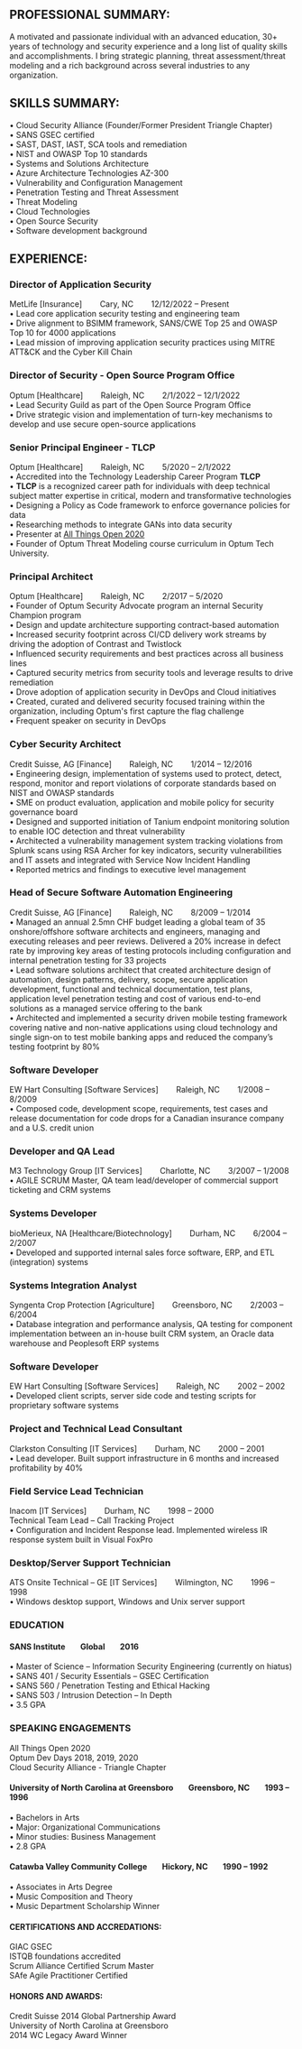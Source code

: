 ## PROFESSIONAL SUMMARY: 
A motivated and passionate individual with an advanced education, 30+ years of technology and security experience and a long list of quality skills and accomplishments. I bring strategic planning, threat assessment/threat modeling and a rich background across several industries to any organization. 

## SKILLS SUMMARY: 
 
•	Cloud Security Alliance (Founder/Former President Triangle Chapter)  
•	SANS GSEC certified  
•	SAST, DAST, IAST, SCA tools and remediation  
•	NIST and OWASP Top 10 standards  
•	Systems and Solutions Architecture  
•	Azure Architecture Technologies AZ-300  
•	Vulnerability and Configuration Management  
•	Penetration Testing and Threat Assessment  
•	Threat Modeling  
•	Cloud Technologies  
•	Open Source Security  
•	Software development background

 
## EXPERIENCE:  
### Director of Application Security  
MetLife  [Insurance]&nbsp;&nbsp;&nbsp;&nbsp;&nbsp;&nbsp;&nbsp;&nbsp;Cary, NC&nbsp;&nbsp;&nbsp;&nbsp;&nbsp;&nbsp;&nbsp;&nbsp;12/12/2022 – Present     
•	Lead core application security testing and engineering team  
•	Drive alignment to BSIMM framework, SANS/CWE Top 25 and OWASP Top 10 for 4000 applications  
•	Lead mission of improving application security practices using MITRE ATT&CK and the Cyber Kill Chain  

### Director of Security - Open Source Program Office  
Optum	[Healthcare]&nbsp;&nbsp;&nbsp;&nbsp;&nbsp;&nbsp;&nbsp;&nbsp;Raleigh, NC&nbsp;&nbsp;&nbsp;&nbsp;&nbsp;&nbsp;&nbsp;&nbsp;2/1/2022 – 12/1/2022     
•	Lead Security Guild as part of the Open Source Program Office  
•	Drive strategic vision and implementation of turn-key mechanisms to develop and use secure open-source applications  


### Senior Principal Engineer - TLCP  
Optum	[Healthcare]&nbsp;&nbsp;&nbsp;&nbsp;&nbsp;&nbsp;&nbsp;&nbsp;Raleigh, NC&nbsp;&nbsp;&nbsp;&nbsp;&nbsp;&nbsp;&nbsp;&nbsp;5/2020 – 2/1/2022      
•	Accredited into the Technology Leadership Career Program **TLCP**  
• **TLCP** is a recognized career path for individuals with deep technical subject matter expertise in critical, modern and transformative technologies  
• Designing a Policy as Code framework to enforce governance policies for data  
• Researching methods to integrate GANs into data security  
• Presenter at [All Things Open 2020](https://www.youtube.com/watch?v=K6gSDFFNJXg)  
•	Founder of Optum Threat Modeling course curriculum in Optum Tech University.  


### Principal Architect  			
Optum	[Healthcare]&nbsp;&nbsp;&nbsp;&nbsp;&nbsp;&nbsp;&nbsp;&nbsp;Raleigh, NC&nbsp;&nbsp;&nbsp;&nbsp;&nbsp;&nbsp;&nbsp;&nbsp;2/2017 – 5/2020  
•	Founder of Optum Security Advocate program an internal Security Champion program   
•	Design and update architecture supporting contract-based automation  
•	Increased security footprint across CI/CD delivery work streams by driving the adoption of Contrast and Twistlock   
•	Influenced security requirements and best practices across all business lines  
•	Captured security metrics from security tools and leverage results to drive remediation  
•	Drove adoption of application security in DevOps and Cloud initiatives  
•	Created, curated and delivered security focused training within the organization, including Optum's first capture the flag challenge    
•	Frequent speaker on security in DevOps  

### Cyber Security Architect  
Credit Suisse, AG [Finance]&nbsp;&nbsp;&nbsp;&nbsp;&nbsp;&nbsp;&nbsp;&nbsp;Raleigh, NC&nbsp;&nbsp;&nbsp;&nbsp;&nbsp;&nbsp;&nbsp;&nbsp;1/2014 – 12/2016  
•	Engineering design, implementation of systems used to protect, detect, respond, monitor and report violations of corporate standards based on NIST and OWASP standards  
•	SME on product evaluation, application and mobile policy for security governance board   
•	Designed and supported initiation of Tanium endpoint monitoring solution to enable IOC detection and threat vulnerability  
•	Architected a vulnerability management system tracking violations from Splunk scans using RSA Archer for key indicators, security vulnerabilities and IT assets and integrated with Service Now Incident Handling  
•	Reported metrics and findings to executive level management  

### Head of Secure Software Automation Engineering  
Credit Suisse, AG  [Finance]&nbsp;&nbsp;&nbsp;&nbsp;&nbsp;&nbsp;&nbsp;&nbsp;Raleigh, NC&nbsp;&nbsp;&nbsp;&nbsp;&nbsp;&nbsp;&nbsp;&nbsp;8/2009 – 1/2014  
•	Managed an annual 2.5mn CHF budget leading a global team of 35 onshore/offshore software architects and engineers, managing and executing releases and peer reviews. Delivered a 20% increase in defect rate by improving key areas of testing protocols including configuration and internal penetration testing for 33 projects   
•	Lead software solutions architect that created architecture design of automation, design patterns, delivery, scope, secure application development, functional and technical documentation, test plans, application level penetration testing and cost of various end-to-end solutions as a managed service offering to the bank   
•	Architected and implemented a security driven mobile testing framework covering native and non-native applications using cloud technology and single sign-on to test mobile banking apps and reduced the company’s testing footprint by 80%   

### Software Developer  
EW Hart Consulting   [Software Services]&nbsp;&nbsp;&nbsp;&nbsp;&nbsp;&nbsp;&nbsp;&nbsp;Raleigh, NC&nbsp;&nbsp;&nbsp;&nbsp;&nbsp;&nbsp;&nbsp;&nbsp;1/2008 – 8/2009  
•	Composed code, development scope, requirements, test cases and release documentation for code drops for a Canadian insurance company and a U.S. credit union  

### Developer and QA Lead  
M3 Technology Group  [IT Services]&nbsp;&nbsp;&nbsp;&nbsp;&nbsp;&nbsp;&nbsp;&nbsp;Charlotte, NC&nbsp;&nbsp;&nbsp;&nbsp;&nbsp;&nbsp;&nbsp;&nbsp;3/2007 – 1/2008    
•	AGILE SCRUM Master, QA team lead/developer of commercial support ticketing and CRM systems    

### Systems Developer  
bioMerieux, NA   [Healthcare/Biotechnology]&nbsp;&nbsp;&nbsp;&nbsp;&nbsp;&nbsp;&nbsp;&nbsp;Durham, NC&nbsp;&nbsp;&nbsp;&nbsp;&nbsp;&nbsp;&nbsp;&nbsp;6/2004 – 2/2007    
•	Developed and supported internal sales force software, ERP, and ETL (integration) systems     

### Systems Integration Analyst  
Syngenta Crop Protection   [Agriculture]&nbsp;&nbsp;&nbsp;&nbsp;&nbsp;&nbsp;&nbsp;&nbsp;Greensboro, NC&nbsp;&nbsp;&nbsp;&nbsp;&nbsp;&nbsp;&nbsp;&nbsp;2/2003 – 6/2004  
•	Database integration and performance analysis, QA testing for component implementation between an in-house built CRM system, an Oracle data warehouse and Peoplesoft ERP systems    

### Software Developer  
EW Hart Consulting    [Software Services]&nbsp;&nbsp;&nbsp;&nbsp;&nbsp;&nbsp;&nbsp;&nbsp;Raleigh, NC&nbsp;&nbsp;&nbsp;&nbsp;&nbsp;&nbsp;&nbsp;&nbsp;2002 – 2002  
•	Developed client scripts, server side code and testing scripts for proprietary software systems   

### Project and Technical Lead Consultant    
Clarkston Consulting   [IT Services]&nbsp;&nbsp;&nbsp;&nbsp;&nbsp;&nbsp;&nbsp;&nbsp;Durham, NC&nbsp;&nbsp;&nbsp;&nbsp;&nbsp;&nbsp;&nbsp;&nbsp;2000 – 2001  
•	Lead developer. Built support infrastructure in 6 months and increased profitability by 40%   

### Field Service Lead Technician   
Inacom   [IT Services]&nbsp;&nbsp;&nbsp;&nbsp;&nbsp;&nbsp;&nbsp;&nbsp;Durham, NC&nbsp;&nbsp;&nbsp;&nbsp;&nbsp;&nbsp;&nbsp;&nbsp;1998 – 2000  
Technical Team Lead – Call Tracking Project  
•	Configuration and Incident Response lead. Implemented wireless IR response system built in Visual FoxPro  

### Desktop/Server Support Technician   
ATS Onsite Technical – GE  [IT Services]&nbsp;&nbsp;&nbsp;&nbsp;&nbsp;&nbsp;&nbsp;&nbsp;Wilmington, NC&nbsp;&nbsp;&nbsp;&nbsp;&nbsp;&nbsp;&nbsp;&nbsp;1996 – 1998    
•	Windows desktop support, Windows and Unix server support   

### EDUCATION
#### SANS Institute&nbsp;&nbsp;&nbsp;&nbsp;&nbsp;&nbsp;&nbsp;&nbsp;Global&nbsp;&nbsp;&nbsp;&nbsp;&nbsp;&nbsp;&nbsp;&nbsp;2016
•	Master of Science – Information Security Engineering (currently on hiatus)  
•	SANS 401 / Security Essentials – GSEC Certification  
•	SANS 560 / Penetration Testing and Ethical Hacking  
•	SANS 503 / Intrusion Detection – In Depth  
•	3.5 GPA  

### SPEAKING ENGAGEMENTS  
All Things Open 2020  
Optum Dev Days 2018, 2019, 2020  
Cloud Security Alliance - Triangle Chapter  


#### University of North Carolina at Greensboro&nbsp;&nbsp;&nbsp;&nbsp;&nbsp;&nbsp;&nbsp;&nbsp;Greensboro, NC&nbsp;&nbsp;&nbsp;&nbsp;&nbsp;&nbsp;&nbsp;&nbsp;1993 – 1996  
•	Bachelors in Arts  
•	Major: Organizational Communications  
•	Minor studies: Business Management  
•	2.8 GPA  

#### Catawba Valley Community College&nbsp;&nbsp;&nbsp;&nbsp;&nbsp;&nbsp;&nbsp;&nbsp;Hickory, NC&nbsp;&nbsp;&nbsp;&nbsp;&nbsp;&nbsp;&nbsp;&nbsp;1990 – 1992  
•	Associates in Arts Degree  
•	Music Composition and Theory  
•	Music Department Scholarship Winner  


#### CERTIFICATIONS AND ACCREDATIONS:&nbsp;&nbsp;&nbsp;&nbsp;&nbsp;&nbsp;&nbsp;&nbsp;&nbsp;&nbsp;&nbsp;&nbsp;&nbsp;&nbsp;&nbsp;&nbsp;             
GIAC GSEC  
ISTQB foundations accredited  
Scrum Alliance Certified Scrum Master  
SAfe Agile Practitioner Certified  

#### HONORS AND AWARDS:  
Credit Suisse 2014 Global Partnership Award  
University of North Carolina at Greensboro  
2014 WC Legacy Award Winner 
